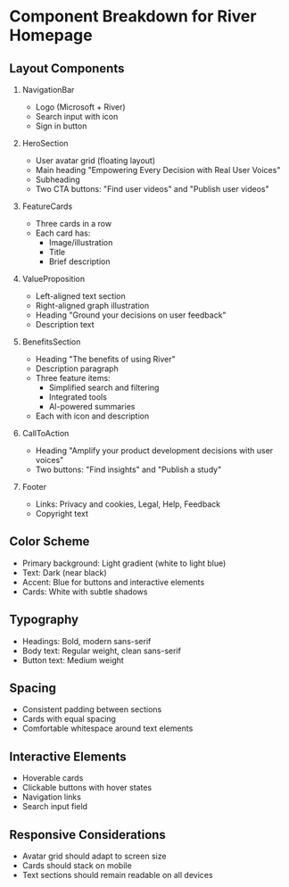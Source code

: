 # Component Breakdown for River Homepage

## Layout Components
1. NavigationBar
   - Logo (Microsoft + River)
   - Search input with icon
   - Sign in button

2. HeroSection
   - User avatar grid (floating layout)
   - Main heading "Empowering Every Decision with Real User Voices"
   - Subheading
   - Two CTA buttons: "Find user videos" and "Publish user videos"

3. FeatureCards
   - Three cards in a row
   - Each card has:
     - Image/illustration
     - Title
     - Brief description

4. ValueProposition
   - Left-aligned text section
   - Right-aligned graph illustration
   - Heading "Ground your decisions on user feedback"
   - Description text

5. BenefitsSection
   - Heading "The benefits of using River"
   - Description paragraph
   - Three feature items:
     - Simplified search and filtering
     - Integrated tools
     - AI-powered summaries
   - Each with icon and description

6. CallToAction
   - Heading "Amplify your product development decisions with user voices"
   - Two buttons: "Find insights" and "Publish a study"

7. Footer
   - Links: Privacy and cookies, Legal, Help, Feedback
   - Copyright text

## Color Scheme
- Primary background: Light gradient (white to light blue)
- Text: Dark (near black)
- Accent: Blue for buttons and interactive elements
- Cards: White with subtle shadows

## Typography
- Headings: Bold, modern sans-serif
- Body text: Regular weight, clean sans-serif
- Button text: Medium weight

## Spacing
- Consistent padding between sections
- Cards with equal spacing
- Comfortable whitespace around text elements

## Interactive Elements
- Hoverable cards
- Clickable buttons with hover states
- Navigation links
- Search input field

## Responsive Considerations
- Avatar grid should adapt to screen size
- Cards should stack on mobile
- Text sections should remain readable on all devices
